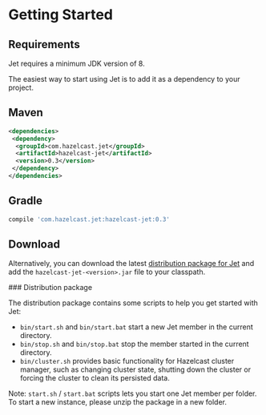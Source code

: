 # Getting Started

## Requirements

Jet requires a minimum JDK version of 8.

The easiest way to start using Jet is to add it as a dependency to your
project.

## Maven

```xml
<dependencies>
 <dependency>
  <groupId>com.hazelcast.jet</groupId>
  <artifactId>hazelcast-jet</artifactId>
  <version>0.3</version>
 </dependency>
</dependencies>
```

## Gradle

```groovy
compile 'com.hazelcast.jet:hazelcast-jet:0.3'
```

## Download

Alternatively, you can download the latest [distribution package for Jet](http://jet.hazelcast.org/download/)
and add the `hazelcast-jet-<version>.jar` file to your classpath.

### Distribution package

The distribution package contains some scripts to help you get started
with Jet:

* `bin/start.sh` and `bin/start.bat` start a new Jet member in the
current directory.
* `bin/stop.sh` and `bin/stop.bat` stop the member started in the
current directory.
* `bin/cluster.sh` provides basic functionality for Hazelcast cluster
manager, such as changing cluster state, shutting down the cluster or
forcing the cluster to clean its persisted data.

Note: `start.sh` / `start.bat` scripts lets you start one Jet member per
folder. To start a new instance, please unzip the package in a new folder.

